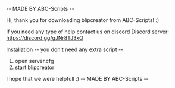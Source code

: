 -- MADE BY ABC-Scripts --

Hi, thank you for downloading blipcreator from ABC-Scripts! :)

If you need any type of help contact us on discord
Discord server: https://discord.gg/gJNr8TJ3xQ

Installation -- you don't need any extra script --
1. open server.cfg 
2. start blipcreator

I hope that we were helpfull :)
-- MADE BY ABC-Scripts --
